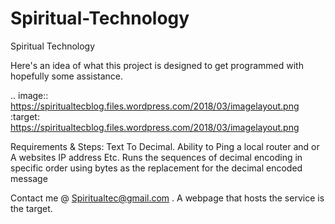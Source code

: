 # Spiritual-Technology
Spiritual Technology


Here's an idea of what this project is designed to get programmed with hopefully some assistance. 

.. image:: https://spiritualtecblog.files.wordpress.com/2018/03/imagelayout.png
    :target: https://spiritualtecblog.files.wordpress.com/2018/03/imagelayout.png

Requirements & Steps: Text To Decimal. 
Ability to Ping a local router and or A websites IP address Etc.
Runs the sequences of decimal encoding in specific order using bytes as the replacement for the decimal encoded message

Contact me @ Spiritualtec@gmail.com . A webpage that hosts the service is the target. 
